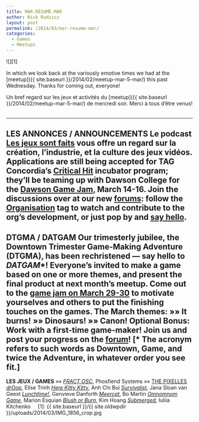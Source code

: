 ```yaml
---
title: MAR.RÉSUMÉ.MAR
author: Nick Rudzicz
layout: post
permalink: /2014/03/mar-resume-mar/
categories:
  - Games
  - Meetups
---
```

![][1]</img>



In which we look back at the variously emotive times we had at the [meetup]({{ site.baseurl }}/2014/02/meetup-mar-5-mar/) this past Wednesday.
Thanks for coming out, everyone!



Un bref regard sur les jeux et activit&eacute;s du [meetup]({{ site.baseurl }}/2014/02/meetup-mar-5-mar/) de mercredi soir.
Merci &agrave; tous d&#8217;&ecirc;tre venus!
 &nbsp;


---
**LES ANNONCES / ANNOUNCEMENTS**
 Le podcast [Les jeux sont faits](http://www.lesjeuxsontfaits.ca/) vous offre un regard sur la création, l&#8217;industrie, et la culture des jeux vidéos.
Applications are still being accepted for TAG Concordia&#8217;s [Critical Hit](http://www.criticalhitmontreal.ca/) incubator program; they&#8217;ll be teaming up with Dawson College for the [Dawson Game Jam](http://www.dawsoncollege.qc.ca/interactive-media-arts/critical-jam), March 14-16.
Join the discussions over at our new [forums](http://forum.mrgs.ca/): follow the [Organisation](http://forum.mrgs.ca/category/organization) tag to watch and contribute to the org&#8217;s development, or just pop by and [say hello](http://forum.mrgs.ca/t/welcome-to-the-new-mrgs-slmr-forum/15).
---
**DTGMA / DATGAM**
Our trimesterly jubilee, the Downtown Trimester Game-Making Adventure (DTGMA), has been rechristened &#8212; say hello to ***DATGAM****!
Everyone&#8217;s invited to make a game based on one or more themes, and present the final product at next month&#8217;s meetup. Come out to the [game jam on March 29-30](https://www.facebook.com/events/294864897331146/) to motivate yourselves and others to put the finishing touches on the games. The March themes:
 &raquo;&raquo; It burns!
 &raquo;&raquo; Dinosaurs!
 &raquo;&raquo; Canon!
 **Optional Bonus**: Work with a first-time game-maker!
Join us and post your progress on the [forum](http://forum.mrgs.ca/t/datgam-ix-march-2014/64)!
[* The acronym refers to such words as Downtown, Game, and twice the Adventure, in whatever order you see fit.]
---
**LES JEUX / GAMES**
&raquo;&raquo; *[FRACT OSC](http://fractgame.com/)*, Phosfiend Systems
&raquo;&raquo; [THE PIXELLES](http://pixelles.ca)
 *[drOop](http://droop.net78.net/)*, Elise Trinh
 *[Here Kitty Kitty](http://acbui.itch.io/herekittykitty)*, Anh Chi Bui
 *[Survivalist](https://dl.dropboxusercontent.com/u/270833080/index.html)*, Jana Sloan van Geest
 *[Lunchtime!](http://www.stencyl.com/game/play/24944)*, Genvieve Danforth
 *[Meercat](http://bo.itch.io/)*, Bo Martin
 *[Omnomnom Game](http://marionesquian.com/OmnomnomGame/)*, Marion Esquian
 *[Blush or Burn](http://petitfolio.evilsmile.net/bob/)*, Kim Hoang
 *[Submerged](http://microbraingames.com/yu/submerged/)*, Iuliia Kitchenko
 &nbsp;
 &nbsp;
[1]: {{ site.baseurl }}/{{ site.oldwpdir }}/uploads/2014/03/IMG_1856_crop.jpg